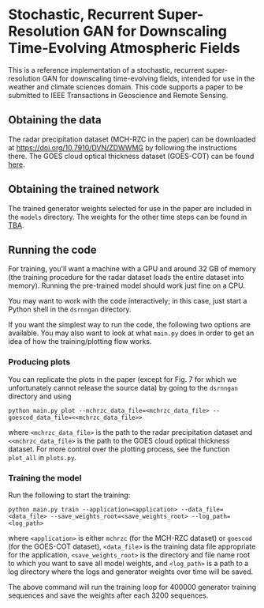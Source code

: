 # Stochastic, Recurrent Super-Resolution GAN for Downscaling Time-Evolving Atmospheric Fields

This is a reference implementation of a stochastic, recurrent super-resolution GAN for downscaling time-evolving fields, intended for use in the weather and climate sciences domain. This code supports a paper to be submitted to IEEE Transactions in Geoscience and Remote Sensing.

## Obtaining the data

The radar precipitation dataset (MCH-RZC in the paper) can be downloaded at https://doi.org/10.7910/DVN/ZDWWMG by following the instructions there. The GOES cloud optical thickness dataset (GOES-COT) can be found [here](TBA).

## Obtaining the trained network

The trained generator weights selected for use in the paper are included in the `models` directory. The weights for the other time steps can be found in [TBA](TBA).

## Running the code

For training, you'll want a machine with a GPU and around 32 GB of memory (the training procedure for the radar dataset loads the entire dataset into memory). Running the pre-trained model should work just fine on a CPU.

You may want to work with the code interactively; in this case, just start a Python shell in the `dsrnngan` directory.

If you want the simplest way to run the code, the following two options are available. You may also want to look at what `main.py` does in order to get an idea of how the training/plotting flow works.

### Producing plots

You can replicate the plots in the paper (except for Fig. 7 for which we unfortunately cannot release the source data) by going to the `dsrnngan` directory and using
```
python main.py plot --mchrzc_data_file=<mchrzc_data_file> --goescod_data_file=<<mchrzc_data_file>>
```
where `<mchrzc_data_file>` is the path to the radar precipitation dataset and `<<mchrzc_data_file>` is the path to the GOES cloud optical thickness dataset. For more control over the plotting process, see the function `plot_all` in `plots.py`.

### Training the model

Run the following to start the training:
```
python main.py train --application=<application> --data_file=<data_file> --save_weights_root=<save_weights_root> --log_path=<log_path>
```
where `<application>` is either `mchrzc` (for the MCH-RZC dataset) or `goescod` (for the GOES-COT dataset), `<data_file>` is the training data file appropriate for the application, `<save_weights_root>` is the directory and file name root to which you want to save all model weights, and `<log_path>` is a path to a log directory where the logs and generator weights over time will be saved. 

The above command will run the training loop for 400000 generator training sequences and save the weights after each 3200 sequences.
